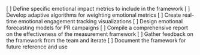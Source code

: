 [ ] Define specific emotional impact metrics to include in the framework
[ ] Develop adaptive algorithms for weighting emotional metrics
[ ] Create real-time emotional engagement tracking visualizations
[ ] Design emotional forecasting models for PR campaigns
[ ] Compile a comprehensive report on the effectiveness of the measurement framework
[ ] Gather feedback on the framework from the team and iterate
[ ] Document the framework for future reference and use